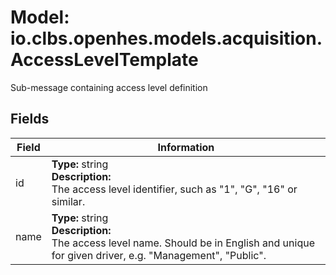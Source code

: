 # Model: io.clbs.openhes.models.acquisition.AccessLevelTemplate

Sub-message containing access level definition

## Fields

| Field | Information |
| --- | --- |
| id | <b>Type:</b> string<br><b>Description:</b><br>The access level identifier, such as "1", "G", "16" or similar. |
| name | <b>Type:</b> string<br><b>Description:</b><br>The access level name. Should be in English and unique for given driver, e.g. "Management", "Public". |

